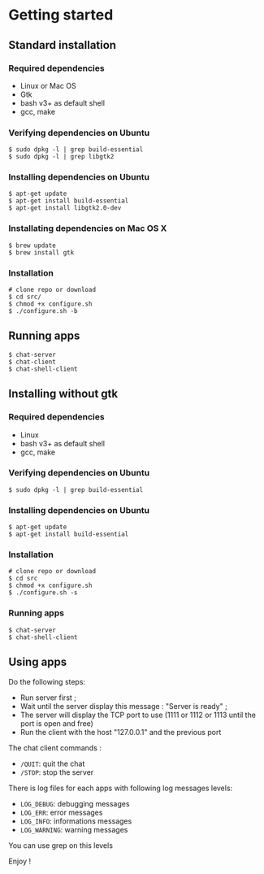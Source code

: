 # Getting started

## Standard installation

### Required dependencies

* Linux or Mac OS
* Gtk
* bash v3+ as default shell
* gcc, make

### Verifying dependencies on Ubuntu
    
```shell
$ sudo dpkg -l | grep build-essential
$ sudo dpkg -l | grep libgtk2
```

### Installing dependencies on Ubuntu

```shell
$ apt-get update
$ apt-get install build-essential
$ apt-get install libgtk2.0-dev
```

### Installating dependencies on Mac OS X

```shell
$ brew update
$ brew install gtk
```

### Installation

```shell
# clone repo or download
$ cd src/
$ chmod +x configure.sh
$ ./configure.sh -b
```

## Running apps

```shell
$ chat-server
$ chat-client
$ chat-shell-client
```

## Installing without gtk

### Required dependencies

* Linux
* bash v3+ as default shell
* gcc, make

### Verifying dependencies on Ubuntu

```shell
$ sudo dpkg -l | grep build-essential
```

### Installing dependencies on Ubuntu

```shell
$ apt-get update
$ apt-get install build-essential
```

### Installation

```shell
# clone repo or download
$ cd src
$ chmod +x configure.sh
$ ./configure.sh -s
```

### Running apps

```shell
$ chat-server
$ chat-shell-client
```

## Using apps

Do the following steps:
* Run server first ;
* Wait until the server display this message : "Server is ready" ;
* The server will display the TCP port to use (1111 or 1112 or 1113 until the port is open and free)
* Run the client with the host "127.0.0.1" and the previous port 

The chat client commands :
* `/QUIT`: quit the chat
* `/STOP`: stop the server

There is log files for each apps with following log messages levels:
* `LOG_DEBUG`: debugging messages
* `LOG_ERR`: error messages
* `LOG_INFO`: informations messages
* `LOG_WARNING`: warning messages

You can use grep on this levels

Enjoy !

